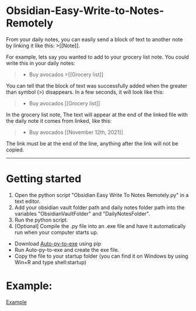 # Obsidian-Easy-Write-to-Notes-Remotely

From your daily notes, you can easily send a block of text to another note by linking it like this: >[[Note]]. 

For example, lets say you wanted to add to your grocery list note. You could write this in your daily notes:

> - Buy avocados >[[Grocery list]]

You can tell that the block of text was successfully added when the greater than symbol (>) disappears. In a few seconds, it will look like this:

> - Buy avocados [[Grocery list]]

In the grocery list note, The text will appear at the end of the linked file with the daily note it comes from linked, like this:

> - Buy avocados [[November 12th, 2021]]

The link must be at the end of the line, anything after the link will not be copied. 

---

# Getting started

1. Open the python script "Obsidian Easy Write To Notes Remotely.py" in a text editor. 
2. Add your obsidian vault folder path and daily notes folder path into the variables "ObsidianVaultFolder" and "DailyNotesFolder". 
3. Run the python script. 
4. [Optional] Compile the .py file into an .exe file and have it automatically run when your computer starts up.
  - Download [Auto-py-to-exe](https://pypi.org/project/auto-py-to-exe/) using pip
  - Run Auto-py-to-exe and create the exe file. 
  - Copy the file to your startup folder (you can find it on Windows by using Win+R and type shell:startup)

# Example:

[Example](https://preview.redd.it/9xqp6eivmdz71.gif?format=mp4&s=db7714a0ddb43a4d1e05ba78298d39721c16922c)
